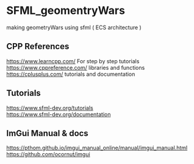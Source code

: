 # SFML_geomentryWars

making geometryWars using sfml ( ECS architecture )  

## CPP References

<https://www.learncpp.com/> For step by step tutorials  
<https://www.cppreference.com/> libraries and functions  
<https://cplusplus.com/> tutorials and documentation

## Tutorials

<https://www.sfml-dev.org/tutorials>  
<https://www.sfml-dev.org/documentation>

## ImGui Manual & docs  

<https://pthom.github.io/imgui_manual_online/manual/imgui_manual.html>  
<https://github.com/ocornut/imgui>
